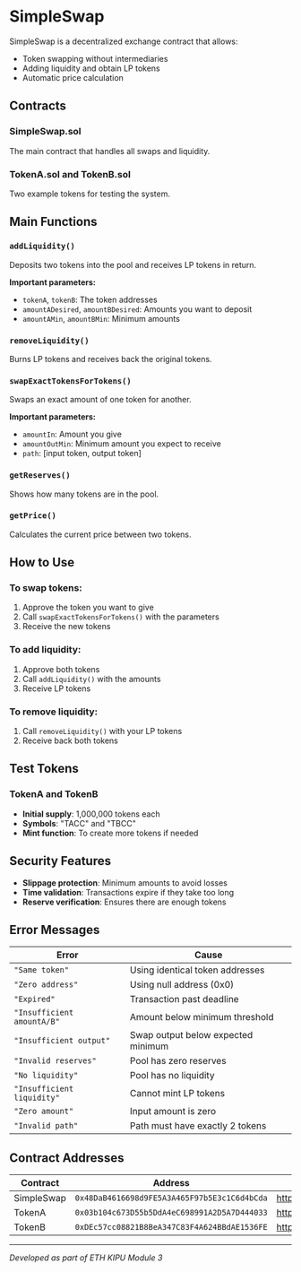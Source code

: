 # SimpleSwap

SimpleSwap is a decentralized exchange contract that allows:
- Token swapping without intermediaries
- Adding liquidity and obtain LP tokens
- Automatic price calculation

## Contracts

### SimpleSwap.sol
The main contract that handles all swaps and liquidity.

### TokenA.sol and TokenB.sol
Two example tokens for testing the system.

## Main Functions

### `addLiquidity()`
Deposits two tokens into the pool and receives LP tokens in return.

**Important parameters:**
- `tokenA`, `tokenB`: The token addresses
- `amountADesired`, `amountBDesired`: Amounts you want to deposit
- `amountAMin`, `amountBMin`: Minimum amounts

### `removeLiquidity()` 
Burns LP tokens and receives back the original tokens.

### `swapExactTokensForTokens()`
Swaps an exact amount of one token for another.

**Important parameters:**
- `amountIn`: Amount you give
- `amountOutMin`: Minimum amount you expect to receive
- `path`: [input token, output token]

### `getReserves()`
Shows how many tokens are in the pool.

### `getPrice()`
Calculates the current price between two tokens.

## How to Use

### To swap tokens:
1. Approve the token you want to give
2. Call `swapExactTokensForTokens()` with the parameters
3. Receive the new tokens

### To add liquidity:
1. Approve both tokens
2. Call `addLiquidity()` with the amounts
3. Receive LP tokens

### To remove liquidity:
1. Call `removeLiquidity()` with your LP tokens
2. Receive back both tokens

## Test Tokens

### TokenA and TokenB
- **Initial supply**: 1,000,000 tokens each
- **Symbols**: "TACC" and "TBCC"
- **Mint function**: To create more tokens if needed

## Security Features

- **Slippage protection**: Minimum amounts to avoid losses
- **Time validation**: Transactions expire if they take too long
- **Reserve verification**: Ensures there are enough tokens

## Error Messages

| Error | Cause |
|-------|-------|
| `"Same token"` | Using identical token addresses |
| `"Zero address"` | Using null address (0x0) |
| `"Expired"` | Transaction past deadline |
| `"Insufficient amountA/B"` | Amount below minimum threshold |
| `"Insufficient output"` | Swap output below expected minimum |
| `"Invalid reserves"` | Pool has zero reserves |
| `"No liquidity"` | Pool has no liquidity |
| `"Insufficient liquidity"` | Cannot mint LP tokens |
| `"Zero amount"` | Input amount is zero |
| `"Invalid path"` | Path must have exactly 2 tokens |

## Contract Addresses

| Contract | Address | Etherscan Link |
|----------|---------|----------------|
| SimpleSwap | `0x48DaB4616698d9FE5A3A465F97b5E3c1C6d4bCda` | https://etherscan.io/address/0x48DaB4616698d9FE5A3A465F97b5E3c1C6d4bCda |
| TokenA | `0x03b104c673D55b5DdA4eC698991A2D5A7D444033` | https://etherscan.io/address/0x03b104c673D55b5DdA4eC698991A2D5A7D444033 |
| TokenB | `0xDEc57cc08821B8BeA347C83F4A624BBdAE1536FE` | https://etherscan.io/address/0xDEc57cc08821B8BeA347C83F4A624BBdAE1536FE |

---
*Developed as part of ETH KIPU Module 3*
